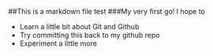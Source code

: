 ##This is a markdown file test
###My very first go!
I hope to
* Learn a little bit about Git and Github
* Try committing this back to my github repo
* Experiment a little more

